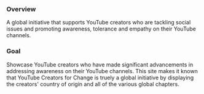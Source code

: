 ### Overview
A global initiative that supports YouTube creators who are tackling social issues and promoting awareness, tolerance and empathy on their YouTube channels.

### Goal

Showcase YouTube creators who have made significant advancements in addressing awareness on their YouTube channels. This site makes it known that YouTube Creators for Change is truely a global initiative by displaying the creators' country of origin and all of the various global chapters.